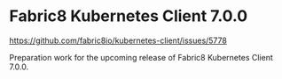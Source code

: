 # Fabric8 Kubernetes Client 7.0.0

https://github.com/fabric8io/kubernetes-client/issues/5778

Preparation work for the upcoming release of Fabric8 Kubernetes Client 7.0.0.
